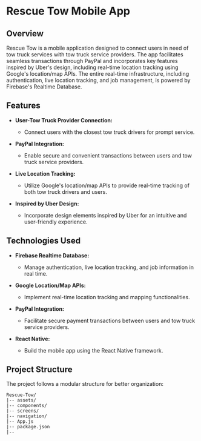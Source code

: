 # Rescue Tow Mobile App

## Overview

Rescue Tow is a mobile application designed to connect users in need of tow truck services with tow truck service providers. The app facilitates seamless transactions through PayPal and incorporates key features inspired by Uber's design, including real-time location tracking using Google's location/map APIs. The entire real-time infrastructure, including authentication, live location tracking, and job management, is powered by Firebase's Realtime Database.

## Features

- **User-Tow Truck Provider Connection:**
  - Connect users with the closest tow truck drivers for prompt service.

- **PayPal Integration:**
  - Enable secure and convenient transactions between users and tow truck service providers.

- **Live Location Tracking:**
  - Utilize Google's location/map APIs to provide real-time tracking of both tow truck drivers and users.

- **Inspired by Uber Design:**
  - Incorporate design elements inspired by Uber for an intuitive and user-friendly experience.

## Technologies Used

- **Firebase Realtime Database:**
  - Manage authentication, live location tracking, and job information in real time.

- **Google Location/Map APIs:**
  - Implement real-time location tracking and mapping functionalities.

- **PayPal Integration:**
  - Facilitate secure payment transactions between users and tow truck service providers.

- **React Native:**
  - Build the mobile app using the React Native framework.

## Project Structure

The project follows a modular structure for better organization:

```plaintext
Rescue-Tow/
|-- assets/
|-- components/
|-- screens/
|-- navigation/
|-- App.js
|-- package.json
|-- 